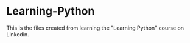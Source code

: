 # Learning-Python
This is the files created from learning the "Learning Python" course on Linkedin.
